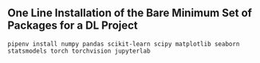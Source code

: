 ## One Line Installation of the Bare Minimum Set of Packages for a DL Project

`pipenv install numpy pandas scikit-learn scipy matplotlib seaborn statsmodels torch torchvision jupyterlab`
